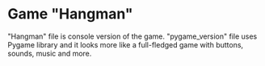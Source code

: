 # Game "Hangman"
"Hangman" file is console version of the game.
"pygame_version" file uses Pygame library and it looks more like a full-fledged game with buttons, sounds, music and more.
